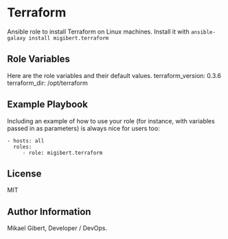 Terraform
========

Ansible role to install Terraform on Linux machines.
Install it with `ansible-galaxy install migibert.terraform`

Role Variables
--------------

Here are the role variables and their default values.
terraform_version: 0.3.6
terraform_dir: /opt/terraform

Example Playbook
-------------------------

Including an example of how to use your role (for instance, with variables passed in as parameters) is always nice for users too:

    - hosts: all
      roles:
         - role: migibert.terraform

License
-------

MIT

Author Information
------------------

Mikael Gibert, Developer / DevOps.
